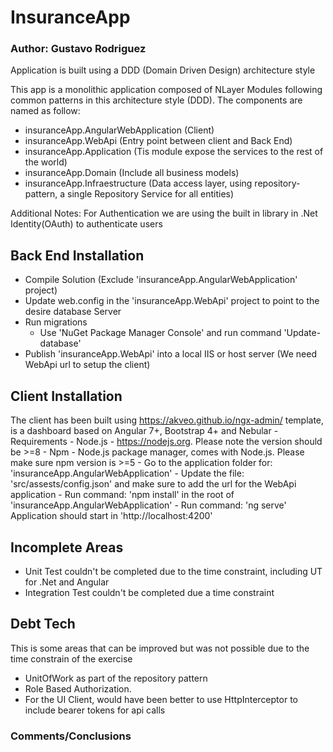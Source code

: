 # InsuranceApp
### Author: Gustavo Rodriguez

Application is built using a DDD (Domain Driven Design) architecture style

This app is a monolithic application composed of NLayer Modules following common patterns in this architecture style (DDD). The components are named as follow:
  - insuranceApp.AngularWebApplication (Client)
  - insuranceApp.WebApi (Entry point between client and Back End)
  - insuranceApp.Application (Tis module expose the services to the rest of the world)
  - insuranceApp.Domain (Include all business models)
  - insuranceApp.Infraestructure (Data access layer, using repository-pattern, a single Repository Service for all entities)

  Additional Notes: For Authentication we are using the built in library in .Net Identity(OAuth) to authenticate users

## Back End Installation
  - Compile Solution (Exclude 'insuranceApp.AngularWebApplication' project)
  - Update web.config in the 'insuranceApp.WebApi' project to point to the desire database Server
  - Run migrations
    - Use 'NuGet Package Manager Console' and run command 'Update-database'  
  - Publish 'insuranceApp.WebApi' into a local IIS or host server (We need WebApi url to setup the client)

  ## Client Installation

  The client has been built using https://akveo.github.io/ngx-admin/ template, is a dashboard based on Angular 7+, Bootstrap 4+ and Nebular
    - Requirements
      - Node.js - https://nodejs.org. Please note the version should be >=8
      - Npm - Node.js package manager, comes with Node.js. Please make sure npm version is >=5
    - Go to the application folder for: 'insuranceApp.AngularWebApplication'
    - Update the file: 'src/assests/config.json' and make sure to add the url for the WebApi application
    - Run command: 'npm install' in the root of 'insuranceApp.AngularWebApplication'
    - Run command: 'ng serve'
    Application should start in 'http://localhost:4200'

## Incomplete Areas
  - Unit Test couldn't be completed due to the time constraint, including UT for .Net and Angular
  - Integration Test couldn't be completed due a time constraint

## Debt Tech
  This is some areas that can be improved but was not possible due to the time constrain of the exercise
  * UnitOfWork as part of the repository pattern
  * Role Based Authorization.
  * For the UI Client, would have been better to use HttpInterceptor to include bearer tokens for api calls


### Comments/Conclusions

